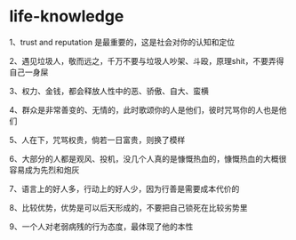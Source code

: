 # life-knowledge

1、trust and reputation 是最重要的，这是社会对你的认知和定位

2、遇见垃圾人，敬而远之，千万不要与垃圾人吵架、斗殴，原理shit，不要弄得自己一身屎

3、权力、金钱，都会释放人性中的恶、骄傲、自大、蛮横

4、群众是非常善变的、无情的，此时歌颂你的人是他们，彼时咒骂你的人也是他们

5、人在下，咒骂权贵，倘若一日富贵，则换了模样

6、大部分的人都是观风、投机，没几个人真的是慷慨热血的，慷慨热血的大概很容易成为先烈和炮灰

7、语言上的好人多，行动上的好人少，因为行善是需要成本代价的

8、比较优势，优势是可以后天形成的，不要把自己锁死在比较劣势里

9、一个人对老弱病残的行为态度，最体现了他的本性













